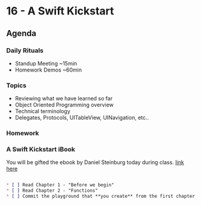 # 16 - A Swift Kickstart
## Agenda

### Daily Rituals

* Standup Meeting ~15min
* Homework Demos ~60min

### Topics
* Reviewing what we have learned so far
* Object Oriented Programming overview
* Technical terminology
* Delegates, Protocols, UITableView, UINavigation, etc..

### Homework 
### A Swift Kickstart iBook
You will be gifted the ebook by Daniel Steinburg today during class. [link here](https://itunes.apple.com/us/book/a-swift-kickstart/id891801923?mt=13)

```markdown

* [ ] Read Chapter 1 - "Before we begin"
* [ ] Read Chapter 2 - "Functions"
* [ ] Commit the playground that **you create** from the first chapter of the book in your homework folder for today (Day 16)

```

